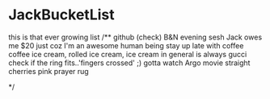 # JackBucketList
this is that ever growing list
/**
github (check)
B&N evening sesh
Jack owes me $20 just coz I'm an awesome human being
stay up late with coffee
coffee ice cream, rolled ice cream, ice cream in general is always gucci
check if the ring fits..'fingers crossed' ;)
gotta watch Argo movie
straight cherries
pink prayer rug

*/
